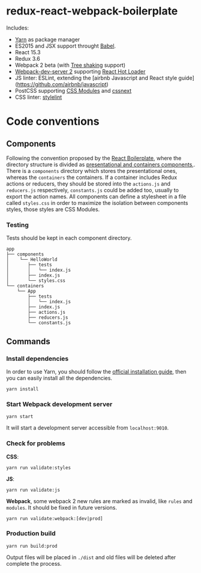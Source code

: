 redux-react-webpack-boilerplate
====

Includes:

- [Yarn](https://github.com/yarnpkg/yarn) as package manager
- ES2015 and JSX support throught [Babel](https://babeljs.io/).
- React 15.3
- Redux 3.6
- Webpack 2 beta (with [Tree shaking](https://blog.engineyard.com/2016/tree-shaking) support)
- [Webpack-dev-server 2](https://github.com/webpack/webpack-dev-server) supporting [React Hot Loader](https://github.com/gaearon/react-hot-loader)
- JS linter: ESLint, extending the [airbnb Javascript and React style guide]
(https://github.com/airbnb/javascript)
- PostCSS supporting [CSS Modules](https://github.com/css-modules/css-modules) and [cssnext](http://cssnext.io/)
- CSS linter: [stylelint](https://github.com/stylelint/stylelint)

# Code conventions

## Components

Following the convention proposed by the [React Boilerplate](https://github.com/mxstbr/react-boilerplate), where
the directory structure is divided as [ presentational and containers components](http://redux.js.org/docs/basics/UsageWithReact.html#presentational-and-container-components),. There is a `components` directory which stores the presentational ones, whereas the `containers` the containers. If a container includes Redux actions or reducers, they should be stored into the `actions.js` and `reducers.js` respectively, `constants.js` could be added too, usually to export the action names. All components can define a stylesheet in a file called `styles.css` in order to maximize the isolation between components styles, those styles are CSS Modules.

### Testing

Tests should be kept in each component directory.

```
app
├── components
│    └── HelloWorld
│       ├── tests
│       │   └── index.js
│       ├── index.js
│       └── styles.css
└── containers
    └── App
        ├── tests
        │   └── index.js
        ├── index.js
        ├── actions.js
        ├── reducers.js
        └── constants.js
```


## Commands

### Install dependencies

In order to use Yarn, you should follow the [official installation guide](https://yarnpkg.com/en/docs/install), then you can easily install all the dependencies.


```
yarn install
```


### Start Webpack development server

```
yarn start
```

It will start a development server accessible from `localhost:9010`.

### Check for problems

**CSS**:

```
yarn run validate:styles
```

**JS**:

```
yarn run validate:js
```


**Webpack**, some webpack 2 new rules are marked as invalid, like `rules` and `modules`. It should be fixed in future versions.

```
yarn run validate:webpack:[dev|prod]
```

### Production build

```
yarn run build:prod
```

Output files will be placed in `./dist` and old files will be deleted after
complete the process.
